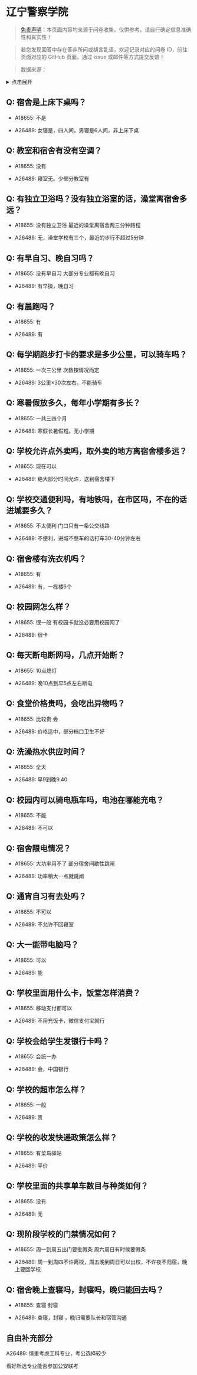# 辽宁警察学院

> [免责声明](https://colleges.chat/#_3)：本页面内容均来源于问卷收集，仅供参考，请自行确定信息准确性和真实性！

> 若您发现回答中存在答非所问或胡言乱语，欢迎记录对应的问卷 ID，前往页面对应的 GitHub 页面，通过 issue 或邮件等方式提交反馈！

> 数据来源：

<details><summary>点击展开</summary>
<ul>
<li>A18655: 匿名 (2023 年 06 月)</li>
<li>A26489: 匿名 (2024 年 08 月)</li>
</ul>
</details>

## Q: 宿舍是上床下桌吗？

- A18655: 不是

- A26489: 女寝是，四人间。男寝是6人间，非上床下桌

## Q: 教室和宿舍有没有空调？

- A18655: 没有

- A26489: 寝室无。少部分教室有

## Q: 有独立卫浴吗？没有独立浴室的话，澡堂离宿舍多远？

- A18655: 没有独立卫浴 最近的澡堂离宿舍两三分钟路程

- A26489: 无，澡堂学校有三个，最近的步行不超过5分钟

## Q: 有早自习、晚自习吗？

- A18655: 没有早自习 大部分专业都有晚自习

- A26489: 有早操，晚自习

## Q: 有晨跑吗？

- A18655: 有

- A26489: 有

## Q: 每学期跑步打卡的要求是多少公里，可以骑车吗？

- A18655: 一次三公里 次数按情况而定

- A26489: 3公里×30次左右。不能骑车

## Q: 寒暑假放多久，每年小学期有多长？

- A18655: 一共三四个月

- A26489: 寒假长暑假短。无小学期

## Q: 学校允许点外卖吗，取外卖的地方离宿舍楼多远？

- A18655: 现在可以

- A26489: 绝大部分时间允许，送到宿舍楼下

## Q: 学校交通便利吗，有地铁吗，在市区吗，不在的话进城要多久？

- A18655: 不太便利 门口只有一条公交线路

- A26489: 不便利，进城不憋车的话打车30-40分钟左右

## Q: 宿舍楼有洗衣机吗？

- A18655: 有

- A26489: 有，一栋楼6个

## Q: 校园网怎么样？

- A18655: 很一般 有校园卡就没必要用校园网了

- A26489: 很卡

## Q: 每天断电断网吗，几点开始断？

- A18655: 10点熄灯

- A26489: 晚10点到早5点左右断电

## Q: 食堂价格贵吗，会吃出异物吗？

- A18655: 比较贵 会

- A26489: 价格适中，部分档口卫生不好

## Q: 洗澡热水供应时间？

- A18655: 全天

- A26489: 早9到晚9.40

## Q: 校园内可以骑电瓶车吗，电池在哪能充电？

- A18655: 不能

- A26489: 不可以

## Q: 宿舍限电情况？

- A18655: 大功率用不了 部分宿舍间歇性跳闸

- A26489: 功率稍大一点就跳闸

## Q: 通宵自习有去处吗？

- A18655: 不可以

- A26489: 不允许不回寝室

## Q: 大一能带电脑吗？

- A18655: 可以

- A26489: 能

## Q: 学校里面用什么卡，饭堂怎样消费？

- A18655: 移动支付都可以

- A26489: 不用充饭卡，微信支付宝就行

## Q: 学校会给学生发银行卡吗？

- A18655: 会统一办

- A26489: 会，中国银行

## Q: 学校的超市怎么样？

- A18655: 一般

- A26489: 贵

## Q: 学校的收发快递政策怎么样？

- A18655: 有菜鸟驿站

- A26489: 平价

## Q: 学校里面的共享单车数目与种类如何？

- A18655: 没有

- A26489: 无

## Q: 现阶段学校的门禁情况如何？

- A18655: 周一到周五出门要批假条 周六周日有时候要假条

- A26489: 周一到周四不许离校，周五晚到周日可以出校，不许夜不归宿，晚上要回学校

## Q: 宿舍晚上查寝吗，封寝吗，晚归能回去吗？

- A18655: 查寝 封寝

- A26489: 查寝，封寝 ，晚归需要队长和宿管沟通

## 自由补充部分

A26489: 慎重考虑工科专业，考公选择较少

看好所选专业能否参加公安联考